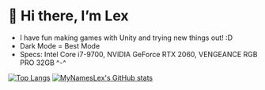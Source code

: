 # 👋 Hi there, I’m Lex


- I have fun making games with Unity and trying new things out! :D
- Dark Mode = Best Mode
- Specs: Intel Core i7-9700, NVIDIA GeForce RTX 2060, VENGEANCE RGB PRO 32GB ^-^

[![Top Langs](https://github-readme-stats.vercel.app/api/top-langs/?username=MyNamesLex&layout=compact&theme=midnight-purple&hide=shaderlab,hlsl)](https://github.com/anuraghazra/github-readme-stats)
[![MyNamesLex's GitHub stats](https://github-readme-stats.vercel.app/api?username=MyNamesLex&theme=midnight-purple)](https://github.com/anuraghazra/github-readme-stats)
